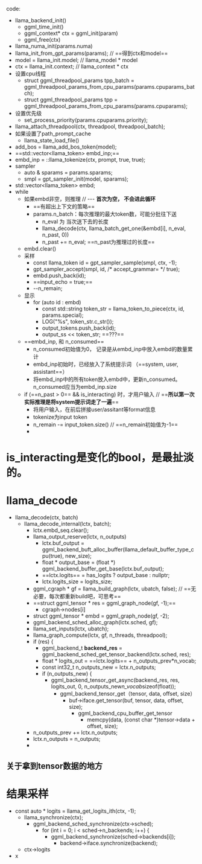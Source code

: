 code:

- llama_backend_init()
	- ggml_time_init()
	- ggml_context* ctx = ggml_init(param)
	- ggml_free(ctx)
- llama_numa_init(params.numa)
- llama_init_from_gpt_params(params); // ==得到ctx和model==
- model = llama_init.model; // llama_model * model
- ctx = llama_init.context; // llama_context * ctx
- 设置cpu线程
	- struct ggml_threadpool_params tpp_batch = ggml_threadpool_params_from_cpu_params(params.cpuparams_batch);
	- struct ggml_threadpool_params tpp = ggml_threadpool_params_from_cpu_params(params.cpuparams);
- 设置优先级
	- set_process_priority(params.cpuparams.priority);
- llama_attach_threadpool(ctx, threadpool, threadpool_batch);
- 如果设置了path_prompt_cache
	- llama_state_load_file()
- add_bos = llama_add_bos_token(model);
- ==std::vector<llama_token> embd_inp;==
- embd_inp = ::llama_tokenize(ctx, prompt, true, true);
- sampler
	- auto & sparams = params.sparams;
	- smpl = gpt_sampler_init(model, sparams);
- std::vector<llama_token> embd;
- while
	- 如果embd非空，则推理 // --- **首次为空， 不会进此循环**
		- ==有超出上下文的策略==
		- params.n_batch：每次推理的最大token数，可能分批往下送
			- n_eval 为 当次送下去的长度
			- llama_decode(ctx, llama_batch_get_one(&embd[i], n_eval, n_past, 0))
			- n_past += n_eval; ==n_past为推理过的长度==
	- embd.clear()
	- 采样
		- const llama_token id = gpt_sampler_sample(smpl, ctx, -1);
		- gpt_sampler_accept(smpl, id, /* accept_grammar= */ true);
		- embd.push_back(id);
		- ==input_echo = true;==
		- --n_remain;
	- 显示
		- for (auto id : embd)
			- const std::string token_str = llama_token_to_piece(ctx, id, params.special);
			- LOG("%s", token_str.c_str());
			- output_tokens.push_back(id);
			- output_ss << token_str; ==???==
	- ==embd_inp, 和 n_consumed==
		- n_consumed初始值为0， 记录是从embd_inp中放入embd的数量累计
		- embd_inp初始时，已经放入了系统提示词 （==system, user, assistant==）
		- 将embd_inp中的所有token放入embd中，更新n_consumed。n_consumed应当为embd_inp.size
	- if (==n_past > 0== && is_interacting) 时，才用户输入 // ==**所以第一次实际推理是将system提示词走了一遍**==
		- 将用户输入，在前后拼接user/assitant等format信息
		- tokenize为input token
		- n_remain -= input_token.size()  // ==n_remain初始值为-1==
		- 


# is_interacting是变化的bool，是最扯淡的。


# llama_decode
- llama_decode(ctx, batch)
	- llama_decode_internal(lctx, batch);
		- lctx.embd_seq.clear();
		- llama_output_reserve(lctx, n_outputs) 
			- lctx.buf_output = ggml_backend_buft_alloc_buffer(llama_default_buffer_type_cpu(true), new_size);
			- float * output_base = (float *) ggml_backend_buffer_get_base(lctx.buf_output);
			- ==lctx.logits== = has_logits ? output_base : nullptr;
			- lctx.logits_size = logits_size;
		- ggml_cgraph * gf = llama_build_graph(lctx, ubatch, false); // ==无必要，每次都重新build吧，可思考==
		- ==struct ggml_tensor * res = ggml_graph_node(gf, -1);==
			- cgraph->nodes\[i]
		- struct ggml_tensor * embd = ggml_graph_node(gf, -2);
		- ggml_backend_sched_alloc_graph(lctx.sched, gf);
		- llama_set_inputs(lctx, ubatch);
		- llama_graph_compute(lctx, gf, n_threads, threadpool);
		- if (res) {
			- ggml_backend_t **backend_res** = ggml_backend_sched_get_tensor_backend(lctx.sched, res);
			- float * logits_out = ==lctx.logits== + n_outputs_prev*n_vocab;
			- const int32_t n_outputs_new = lctx.n_outputs;
			- if (n_outputs_new) {
				- ggml_backend_tensor_get_async(backend_res, res, logits_out, 0, n_outputs_new*n_vocab*sizeof(float));
					- ggml_backend_tensor_get（tensor, data, offset, size）
						- buf->iface.get_tensor(buf, tensor, data, offset, size);
							- ggml_backend_cpu_buffer_get_tensor
								- memcpy(data, (const char *)tensor->data + offset, size);
		- n_outputs_prev += lctx.n_outputs;
		- lctx.n_outputs = n_outputs;
		- 

## 关于拿到tensor数据的地方



# 结果采样

- const auto * logits = llama_get_logits_ith(ctx, -1);
	- llama_synchronize(ctx);
		- ggml_backend_sched_synchronize(ctx->sched);
			- for (int i = 0; i < sched->n_backends; i++) {
				- ggml_backend_synchronize(sched->backends[i]);
					- backend->iface.synchronize(backend);
	- ctx->logits
- x
